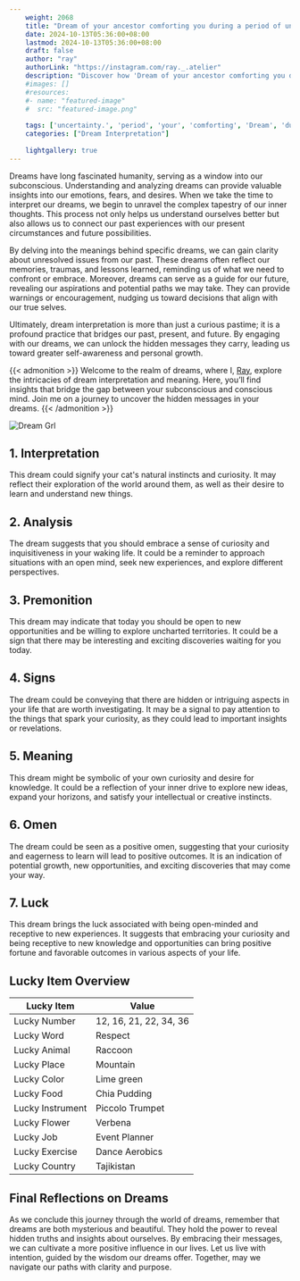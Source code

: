 ```yaml
---
    weight: 2068
    title: "Dream of your ancestor comforting you during a period of uncertainty."  # Assuming 'title' column exists
    date: 2024-10-13T05:36:00+08:00
    lastmod: 2024-10-13T05:36:00+08:00
    draft: false
    author: "ray"
    authorLink: "https://instagram.com/ray._.atelier"
    description: "Discover how 'Dream of your ancestor comforting you during a period of uncertainty.' can interpret your future and uncover its significant meanings in your life."
    #images: []
    #resources:
    #- name: "featured-image"
    #  src: "featured-image.png"
    
    tags: ['uncertainty.', 'period', 'your', 'comforting', 'Dream', 'during', 'a', 'ancestor', 'of', 'you']
    categories: ["Dream Interpretation"]
    
    lightgallery: true
---
```

    
Dreams have long fascinated humanity, serving as a window into our subconscious. Understanding and analyzing dreams can provide valuable insights into our emotions, fears, and desires. When we take the time to interpret our dreams, we begin to unravel the complex tapestry of our inner thoughts. This process not only helps us understand ourselves better but also allows us to connect our past experiences with our present circumstances and future possibilities.

By delving into the meanings behind specific dreams, we can gain clarity about unresolved issues from our past. These dreams often reflect our memories, traumas, and lessons learned, reminding us of what we need to confront or embrace. Moreover, dreams can serve as a guide for our future, revealing our aspirations and potential paths we may take. They can provide warnings or encouragement, nudging us toward decisions that align with our true selves.

Ultimately, dream interpretation is more than just a curious pastime; it is a profound practice that bridges our past, present, and future. By engaging with our dreams, we can unlock the hidden messages they carry, leading us toward greater self-awareness and personal growth.

{{< admonition >}}
Welcome to the realm of dreams, where I, [Ray](https://instagram.com/ray._.atelier), explore the intricacies of dream interpretation and meaning. Here, you’ll find insights that bridge the gap between your subconscious and conscious mind. Join me on a journey to uncover the hidden messages in your dreams.
{{< /admonition >}}

![Dream Grl](https://cdn.pixabay.com/photo/2017/11/02/03/35/gothic-2910057_1280.jpg "Dream Grl")

## 1. Interpretation
 This dream could signify your cat's natural instincts and curiosity. It may reflect their exploration of the world around them, as well as their desire to learn and understand new things.

## 2. Analysis
 The dream suggests that you should embrace a sense of curiosity and inquisitiveness in your waking life. It could be a reminder to approach situations with an open mind, seek new experiences, and explore different perspectives.

## 3. Premonition
 This dream may indicate that today you should be open to new opportunities and be willing to explore uncharted territories. It could be a sign that there may be interesting and exciting discoveries waiting for you today.

## 4. Signs
 The dream could be conveying that there are hidden or intriguing aspects in your life that are worth investigating. It may be a signal to pay attention to the things that spark your curiosity, as they could lead to important insights or revelations.

## 5. Meaning
 This dream might be symbolic of your own curiosity and desire for knowledge. It could be a reflection of your inner drive to explore new ideas, expand your horizons, and satisfy your intellectual or creative instincts.

## 6. Omen
 The dream could be seen as a positive omen, suggesting that your curiosity and eagerness to learn will lead to positive outcomes. It is an indication of potential growth, new opportunities, and exciting discoveries that may come your way.

## 7. Luck
 This dream brings the luck associated with being open-minded and receptive to new experiences. It suggests that embracing your curiosity and being receptive to new knowledge and opportunities can bring positive fortune and favorable outcomes in various aspects of your life.

## Lucky Item Overview
| Lucky Item          | Value              |
|---------------|--------------------|
| Lucky Number        | 12, 16, 21, 22, 34, 36  |
| Lucky Word          | Respect |
| Lucky Animal        | Raccoon |
| Lucky Place         | Mountain     |
| Lucky Color         | Lime green     |
| Lucky Food          | Chia Pudding      |
| Lucky Instrument    | Piccolo Trumpet |
| Lucky Flower        | Verbena    |
| Lucky Job           | Event Planner       |
| Lucky Exercise      | Dance Aerobics  |
| Lucky Country       | Tajikistan    |


##  Final Reflections on Dreams

As we conclude this journey through the world of dreams, remember that dreams are both mysterious and beautiful. They hold the power to reveal hidden truths and insights about ourselves. By embracing their messages, we can cultivate a more positive influence in our lives. Let us live with intention, guided by the wisdom our dreams offer. Together, may we navigate our paths with clarity and purpose.
